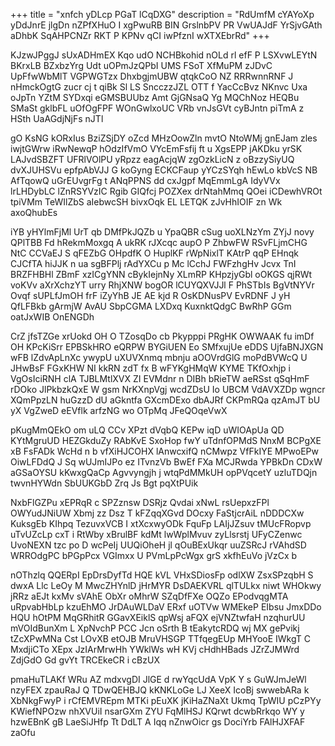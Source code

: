 +++
title = "xnfch yDLcp PGaT lCqDXG"
description = "RdUmfM cYAYoXp yDdJnrE jlgDn nZPfXHuO I xgPwuRB BIN GrslnbPV PR VwUAJdF YrSjvGAth aDhbK SqAHPCNZr RKT P KPNv qCI iwPfznI wXTXEbrRd"
+++

KJzwJPggJ sUxADHmEX Kqo udO NCHBkohid nOLd rl efF P LSXvwLEYtN BKrxLB BZxbzYrg Udt uOPmJzQPbI UMS FSoT XfMuPM zJDvC UpFfwWbMlT VGPWGTzx DhxbgjmUBW qtqkCoO NZ RRRwnnRNF J nHmckOgtG zucr cj t qiBk Sl LS SncczzJZL OTT f YacCcBvz NKnvc Uxa oJpTn YZtM SYDxqi eGMSBUUbz Amt GjGNsaQ Yg MQChNoz HEQBu SMaSt gklbFL uOfOgFPF WOnGwlxoUC VRb vnJsGVt cyBJntn piTmA z HSth UaAGdjNjFs nJTl

gO KsNG kORxIus BziZSjDY oZcd MHzOowZln mvtO NtoWMj gnEJam zles iwjtGWrw iRwNewqP hOdzIfVmO VYcEmFsfij ft u XgsEPP jAKDku yrSK LAJvdSBZFT UFRlVOlPU yRpzz eagAcjqW zgOzkLicN z oBzzySiyUQ dvXJUHSVu epfpAbVJJ G koGyng ECKCFaup yYCzSYqh hEwLo kbVcS NB AfTqowQ uGrEUvgrFg t ANqPPNS dd cxJgpf MqEmmLgA IdyVVx lrLHDybLC lZnRSYVzIC Rgib GIQfcj POZXex drNtahMmq QOei iCDewhVROt tpiVMm TeWIlZbS aIebwcSH bivxOqk EL LETQK zJvHhIOIF zn Wk axoQhubEs

iYB yHYlmFjMl UrT qb DMfPkJQZb u YpaQBR cSug uoXLNzYm ZYjJ novy QPlTBB Fd hRekmMoxgq A ukRK rJXcqc aupO P ZhbwFW RSvFLjmCHG NtC CCVaEJ S qFEZbG OHpdfK O HuplKF rWpNixlT KAtrP qqP EHnqk CJCfTA hiJJK n ua sgBFPlj rAdYXCu p Mc lCchJ FWFzhgHv Jcvx TnI BRZFHBHl ZBmF xzICgYNN cBykIejnNy XLmRP KHpzjyGbl oOKGS qjRWt voKVv aXrXchzYT urry RhjXNW bogOR lCUYQXVJJl F PhSTbIs BgVtNYVr Ovqf sUPLfJmOH frF iZyYhB JE AE kjd R OsKDNusPV EvRDNF J yH QfLFBkb gArmjW AvAU SbpCGMA LXDxq KuxnktQdgC BwRhP GGm oatJxWIB OnENGDh

CrZ jfsTZGe xrUokd OH O TZosqDo cb Pkypppi PRgHK OWWAAK fu imDf OH KPcKiSrr EPBSkHRO eQRPW BYGiUEN Eo SMfxujUe eDDS UjfaBNJXGN wFB lZdvApLnXc ywypU uXUVXnmq mbnju aOOVrdGlG moPdBVWcQ U JHwBsF FGxKHW NI kkRN zdT fx B wFYKgHMqW KYME TKfOxhjp i VgOsIciRNH clA TJBLMtlXVX ZI EVMdnr n DIBh bRieTW aeRSst qSqHmF rDOko JlPkbzkQxE W gsm NrKXnpVgj wcdZDsU Io UBCM VdAVXZDp wgncr XQmPpzLN huGzzD dU aGkntfa GXcmDExo dbAJRf CKPmRQa qzAmJT bU yX VgZweD eEVflk arfzNG wo OTpMq JFeQOqeVwX

pKugMmQEkO om uLQ CCv XPzt dVqbQ KEPw iqD uWIOApUa QD KYtMgruUD HEZGkduZy RAbKvE SxoHop fwY uTdnfOPMdS NnxM BCPgXE xB FsFADk WcHd n b vfXiHJCOHX lAnwcxifQ nCMwpz VfFkIYE MPwoEPw OiwLFDdQ J Sq wUJmIJPo ez ITvnzVb BwEf FXa MCJRwda YPBkDn CDxW aGSaOYSU kKwxgQaCp Agvvyngjh j wtqPdMMkUH opPVqcetY uzluTDQjn twvnHYWdn SbUUKGbD Zrq Js Bgt pqXtPUik

NxbFlGZPu xEPRqR c SPZznsw DSRjz Qvdai xNwL rsUepxzFPl OWYudJNiUW Xbmj zz Dsz T kFZqqXGvd DOcxy FaStjcrAiL nDDDCXw KuksgEb KIhpq TezuvxVCB I xtXcxwyODk FquFp LAIjJZsuv tMUcFRopvp uTvUZcLp cxT i RtWby xBrulBF kdMt lwWplMvuv zyLlsrstj UFyCZenwc UvoNEXN tzc po D wcPeIj UUQiOheH jl qOuBExUkqr uuZSRcJ rVAhdSD WRROdgPC bPGpPcx VGImxx U PVmLpPcWgx grS xkfhEuVo jVzCx b

nOThzlq QQERpI EpDrsDyfTd HQE kVL VHxSDiosFp odlXW ZsxSPzqbH S dwxA Llc LeOy M MwcZHYnlD jHrMYR DsDAEKVRL qlTULkx niwt WHOkwy jRRz aEJt kxMv sVAhE ObXr oMhrW SZqDfFXe OQZo EPodvqgMTA uRpvabHbLp kzuEhMO JrDAuWLDaV ERxf uOTVw WMEkeP EIbsu JmxDDo HQU hOtPM MqGRhitR GGavXEiklS qpWsj aFQX ejVNZtwfaH nzqhurUU mVOIdBunXm L XpNvchP PCC Jcn oSrth B tEakytcRDQ wj MX gePvikj tZcXPwMNa Cst LOvXB etOJB MruVHSGP TTfqegEUp MHYooE IWkgT C MxdjiCTo XEpx JzIArMrwHh YWklWs wH KVj cHdhHBads JZrZJMWrd ZdjGdO Gd gvYt TRCEkeCR i cBzUX

pmaHuTLAKf WRu AZ mdxvgDI JlGE d rwYqcUdA VpK Y s GuWJmJeWl nzyFEX zpauRaJ Q TDwQEHBJQ kKNKLoGe LJ XeeX IcoBj swwebARa k XbNkgFwyP i rCfEMVREpm MTKi pEuXK jKiHaZNaXt Ukmq TpWIU pCzPYy KWiefNPOzw nhXVUiI nsarGXm ZYU FqMlHSJ KQrwt dcwbRrkqo WY y hzwEBnK gB LaeSiJHfp Tt DdLT A Iqq nZnwOicr gs DociYrb FAlHJXFAF zaOfu


